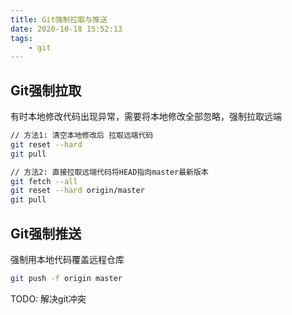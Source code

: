 ```yaml
---
title: Git强制拉取与推送
date: 2020-10-18 15:52:13
tags: 
    - git
---
```




## Git强制拉取

有时本地修改代码出现异常，需要将本地修改全部忽略，强制拉取远端

```bash
// 方法1: 清空本地修改后 拉取远端代码
git reset --hard
git pull

// 方法2: 直接拉取远端代码将HEAD指向master最新版本
git fetch --all
git reset --hard origin/master
git pull
```

## Git强制推送

强制用本地代码覆盖远程仓库

```bash
git push -f origin master
```



TODO: 解决git冲突